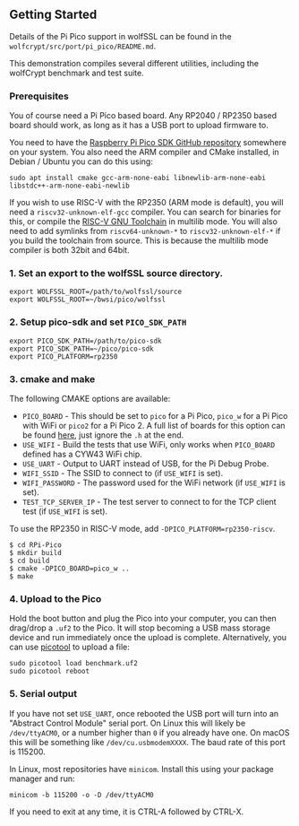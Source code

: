 ## Getting Started

Details of the Pi Pico support in wolfSSL can be found in the
`wolfcrypt/src/port/pi_pico/README.md`.

This demonstration compiles several different utilities, including the wolfCrypt
benchmark and test suite.

### Prerequisites

You of course need a Pi Pico based board. Any RP2040 / RP2350 based board should
work, as long as it has a USB port to upload firmware to.

You need to have the [Raspberry Pi Pico SDK GitHub repository](https://github.com/raspberrypi/pico-sdk)
somewhere on your system. You also need the ARM compiler and CMake installed,
in Debian / Ubuntu you can do this using:

```
sudo apt install cmake gcc-arm-none-eabi libnewlib-arm-none-eabi libstdc++-arm-none-eabi-newlib
```

If you wish to use RISC-V with the RP2350 (ARM mode is default), you will need a
`riscv32-unknown-elf-gcc` compiler. You can search for binaries for this, or
compile the [RISC-V GNU Toolchain](https://github.com/riscv-collab/riscv-gnu-toolchain)
in multilib mode. You will also need to add symlinks from `riscv64-unknown-*` to
`riscv32-unknown-elf-*` if you build the toolchain from source. This is because
the multilib mode compiler is both 32bit and 64bit.

### 1. Set an export to the wolfSSL source directory.

```
export WOLFSSL_ROOT=/path/to/wolfssl/source
export WOLFSSL_ROOT=~/bwsi/pico/wolfssl
```

### 2. Setup pico-sdk and set `PICO_SDK_PATH`

```
export PICO_SDK_PATH=/path/to/pico-sdk
export PICO_SDK_PATH=~/pico/pico-sdk
export PICO_PLATFORM=rp2350 
```

### 3. cmake and make

The following CMAKE options are available:

* `PICO_BOARD` - This should be set to `pico` for a Pi Pico, `pico_w` for a Pi Pico with WiFi or `pico2` for a Pi Pico 2. A full list of boards for this option can be found [here](https://github.com/raspberrypi/pico-sdk/tree/master/src/boards/include/boards), just ignore the `.h` at the end.
* `USE_WIFI` - Build the tests that use WiFi, only works when `PICO_BOARD` defined has a CYW43 WiFi chip.
* `USE_UART` - Output to UART instead of USB, for the Pi Debug Probe.
* `WIFI_SSID` - The SSID to connect to (if `USE_WIFI` is set).
* `WIFI_PASSWORD` - The password used for the WiFi network (if `USE_WIFI` is set).
* `TEST_TCP_SERVER_IP` - The test server to connect to for the TCP client test (if `USE_WIFI` is set).

To use the RP2350 in RISC-V mode, add `-DPICO_PLATFORM=rp2350-riscv`.

```
$ cd RPi-Pico
$ mkdir build
$ cd build
$ cmake -DPICO_BOARD=pico_w ..
$ make
```

### 4. Upload to the Pico

Hold the boot button and plug the Pico into your computer, you can then
drag/drop a `.uf2` to the Pico. It will stop becoming a USB mass storage device
and run immediately once the upload is complete. Alternatively, you can use
[picotool](https://github.com/raspberrypi/picotool) to upload a file:

```
sudo picotool load benchmark.uf2
sudo picotool reboot
```

### 5. Serial output

If you have not set `USE_UART`, once rebooted the USB port will turn into an
"Abstract Control Module" serial port. On Linux this will likely be
`/dev/ttyACM0`, or a number higher than `0` if you already have one. On macOS
this will be something like `/dev/cu.usbmodemXXXX`. The baud rate of this port
is 115200.

In Linux, most repositories have `minicom`. Install this using your package
manager and run:

```
minicom -b 115200 -o -D /dev/ttyACM0
```

If you need to exit at any time, it is CTRL-A followed by CTRL-X.
